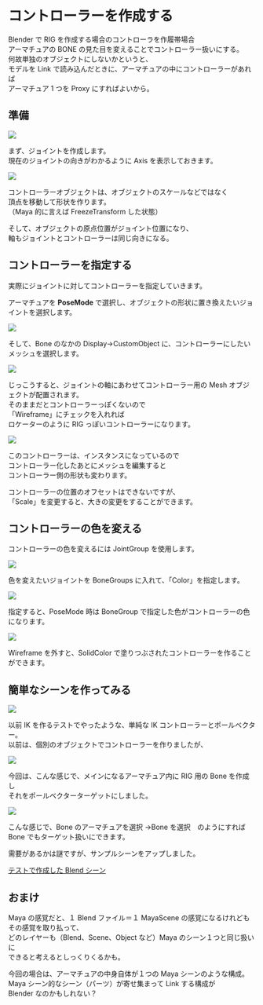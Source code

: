 # コントローラーを作成する

<!-- SUMMARY:コントローラーを作成する-->

Blender で RIG を作成する場合のコントローラを作履帯場合  
アーマチュアの BONE の見た目を変えることでコントローラー扱いにする。  
何故単独のオブジェクトにしないかというと、  
モデルを Link で読み込んだときに、アーマチュアの中にコントローラーがあれば  
アーマチュア 1 つを Proxy にすればよいから。

## 準備

![](https://gyazo.com/94223baba8592fce81e6f5cc22a5e22d.png)

まず、ジョイントを作成します。  
現在のジョイントの向きがわかるように Axis を表示しておきます。

![](https://gyazo.com/5d749b7a7ef1b1fa93c5d928e5ffc9b5.png)

コントローラーオブジェクトは、オブジェクトのスケールなどではなく  
頂点を移動して形状を作ります。  
（Maya 的に言えば FreezeTransform した状態）

そして、オブジェクトの原点位置がジョイント位置になり、  
軸もジョイントとコントローラーは同じ向きになる。

## コントローラーを指定する

実際にジョイントに対してコントローラーを指定していきます。

アーマチュアを **PoseMode** で選択し、オブジェクトの形状に置き換えたいジョイントを選択します。

![](https://gyazo.com/bac6fca45dd2b8ef08281b4d2c8b7225.png)

そして、Bone のなかの Display→CustomObject に、コントローラーにしたいメッシュを選択します。

![](https://gyazo.com/82f98da64b347ddf5f4edaa114dbe22b.png)

じっこうすると、ジョイントの軸にあわせてコントローラー用の Mesh オブジェクトが配置されます。  
そのままだとコントローラーっぽくないので  
「Wireframe」にチェックを入れれば  
ロケーターのように RIG っぽいコントローラーになります。

![](https://gyazo.com/6ca47b7fcd902f7be07f15d2bfb40f38.gif)

このコントローラーは、インスタンスになっているので  
コントローラー化したあとにメッシュを編集すると  
コントローラー側の形状も変わります。

コントローラーの位置のオフセットはできないですが、  
「Scale」を変更すると、大きの変更をすることができます。

## コントローラーの色を変える

コントローラーの色を変えるには JointGroup を使用します。

![](https://gyazo.com/0b0855cce84283c55050cf2714066cb4.png)

色を変えたいジョイントを BoneGroups に入れて、「Color」を指定します。

![](https://gyazo.com/5b744784178f516e13e27b0386678b9b.png)

指定すると、PoseMode 時は BoneGroup で指定した色がコントローラーの色になります。

![](https://gyazo.com/4f2aae75b3209d09d2432e3c00b60304.png)

Wireframe を外すと、SolidColor で塗りつぶされたコントローラーを作ることができます。

## 簡単なシーンを作ってみる

![](https://gyazo.com/b381e631f6d58a508641e499fdf56b1c.png)

以前 IK を作るテストでやったような、単純な IK コントローラーとポールベクター。  
以前は、個別のオブジェクトでコントローラーを作りましたが、

![](https://gyazo.com/293d24300c31f49d28d74342322bd9ab.png)

今回は、こんな感じで、メインになるアーマチュア内に RIG 用の Bone を作成し  
それをポールベクターターゲットにしました。

![](https://gyazo.com/07fb5c37701228e365a5a55b46d4235e.png)

こんな感じで、Bone のアーマチュアを選択 →Bone を選択　のようにすれば  
Bone でもターゲット扱いにできます。

需要があるかは謎ですが、サンプルシーンをアップしました。

[テストで作成した Blend シーン](https://remi-saba.net:5001/d/f/469945308602704033)

## おまけ

Maya の感覚だと、１ Blend ファイル＝１ MayaScene の感覚になるけれども  
その感覚を取り払って、  
どのレイヤーも（Blend、Scene、Object など）Maya のシーン１つと同じ扱いに  
できると考えるとしっくりくるかも。

今回の場合は、アーマチュアの中身自体が１つの Maya シーンのような構成。  
Maya シーン的なシーン（パーツ）が寄せ集まって Link する構成が  
Blender なのかもしれない？
